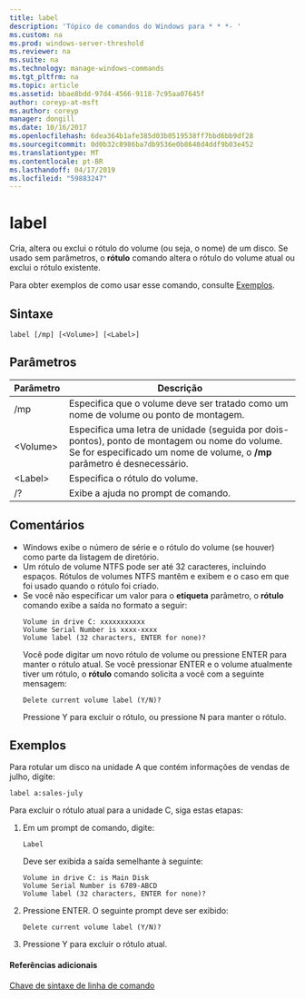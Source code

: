 ```yaml
---
title: label
description: 'Tópico de comandos do Windows para * * *- '
ms.custom: na
ms.prod: windows-server-threshold
ms.reviewer: na
ms.suite: na
ms.technology: manage-windows-commands
ms.tgt_pltfrm: na
ms.topic: article
ms.assetid: bbae8bdd-97d4-4566-9118-7c95aa07645f
author: coreyp-at-msft
ms.author: coreyp
manager: dongill
ms.date: 10/16/2017
ms.openlocfilehash: 6dea364b1afe385d03b0519538ff7bbd6bb9df28
ms.sourcegitcommit: 0d0b32c8986ba7db9536e0b8648d4ddf9b03e452
ms.translationtype: MT
ms.contentlocale: pt-BR
ms.lasthandoff: 04/17/2019
ms.locfileid: "59883247"
---
```

# <a name="label"></a>label



Cria, altera ou exclui o rótulo do volume (ou seja, o nome) de um disco. Se usado sem parâmetros, o **rótulo** comando altera o rótulo do volume atual ou exclui o rótulo existente.

Para obter exemplos de como usar esse comando, consulte [Exemplos](#BKMK_examples).

## <a name="syntax"></a>Sintaxe

```
label [/mp] [<Volume>] [<Label>]
```

## <a name="parameters"></a>Parâmetros

|Parâmetro|Descrição|
|---------|-----------|
|/mp|Especifica que o volume deve ser tratado como um nome de volume ou ponto de montagem.|
|\<Volume>|Especifica uma letra de unidade (seguida por dois-pontos), ponto de montagem ou nome do volume. Se for especificado um nome de volume, o **/mp** parâmetro é desnecessário.|
|\<Label>|Especifica o rótulo do volume.|
|/?|Exibe a ajuda no prompt de comando.|

## <a name="remarks"></a>Comentários

-   Windows exibe o número de série e o rótulo do volume (se houver) como parte da listagem de diretório.
-   Um rótulo de volume NTFS pode ser até 32 caracteres, incluindo espaços. Rótulos de volumes NTFS mantêm e exibem e o caso em que foi usado quando o rótulo foi criado.
-   Se você não especificar um valor para o **etiqueta** parâmetro, o **rótulo** comando exibe a saída no formato a seguir:  
    ```
    Volume in drive C: xxxxxxxxxxx 
    Volume Serial Number is xxxx-xxxx 
    Volume label (32 characters, ENTER for none)?
    ```  
    Você pode digitar um novo rótulo de volume ou pressione ENTER para manter o rótulo atual. Se você pressionar ENTER e o volume atualmente tiver um rótulo, o **rótulo** comando solicita a você com a seguinte mensagem:  
    ```
    Delete current volume label (Y/N)?
    ```  
    Pressione Y para excluir o rótulo, ou pressione N para manter o rótulo.

## <a name="BKMK_examples"></a>Exemplos

Para rotular um disco na unidade A que contém informações de vendas de julho, digite:
```
label a:sales-july
```
Para excluir o rótulo atual para a unidade C, siga estas etapas:
1.  Em um prompt de comando, digite:  
    ```
    Label
    ```  
    Deve ser exibida a saída semelhante à seguinte:  
    ```
    Volume in drive C: is Main Disk
    Volume Serial Number is 6789-ABCD
    Volume label (32 characters, ENTER for none)?
    ```  
2.  Pressione ENTER. O seguinte prompt deve ser exibido:  
    ```
    Delete current volume label (Y/N)?
    ```  
3.  Pressione Y para excluir o rótulo atual.

#### <a name="additional-references"></a>Referências adicionais

[Chave de sintaxe de linha de comando](command-line-syntax-key.md)